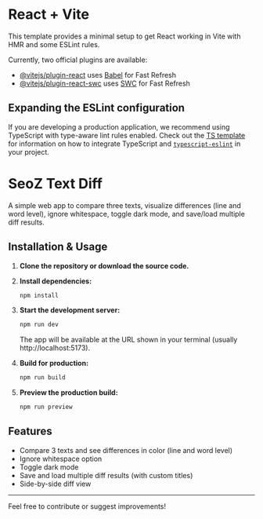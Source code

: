 # React + Vite

This template provides a minimal setup to get React working in Vite with HMR and some ESLint rules.

Currently, two official plugins are available:

- [@vitejs/plugin-react](https://github.com/vitejs/vite-plugin-react/blob/main/packages/plugin-react) uses [Babel](https://babeljs.io/) for Fast Refresh
- [@vitejs/plugin-react-swc](https://github.com/vitejs/vite-plugin-react/blob/main/packages/plugin-react-swc) uses [SWC](https://swc.rs/) for Fast Refresh

## Expanding the ESLint configuration

If you are developing a production application, we recommend using TypeScript with type-aware lint rules enabled. Check out the [TS template](https://github.com/vitejs/vite/tree/main/packages/create-vite/template-react-ts) for information on how to integrate TypeScript and [`typescript-eslint`](https://typescript-eslint.io) in your project.

# SeoZ Text Diff

A simple web app to compare three texts, visualize differences (line and word level), ignore whitespace, toggle dark mode, and save/load multiple diff results.

## Installation & Usage

1. **Clone the repository or download the source code.**

2. **Install dependencies:**

   ```bash
   npm install
   ```

3. **Start the development server:**

   ```bash
   npm run dev
   ```

   The app will be available at the URL shown in your terminal (usually http://localhost:5173).

4. **Build for production:**

   ```bash
   npm run build
   ```

5. **Preview the production build:**

   ```bash
   npm run preview
   ```

## Features
- Compare 3 texts and see differences in color (line and word level)
- Ignore whitespace option
- Toggle dark mode
- Save and load multiple diff results (with custom titles)
- Side-by-side diff view

---

Feel free to contribute or suggest improvements!
